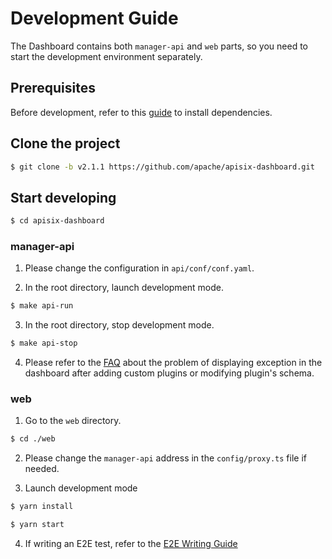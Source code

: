 <!--
#
# Licensed to the Apache Software Foundation (ASF) under one or more
# contributor license agreements.  See the NOTICE file distributed with
# this work for additional information regarding copyright ownership.
# The ASF licenses this file to You under the Apache License, Version 2.0
# (the "License"); you may not use this file except in compliance with
# the License.  You may obtain a copy of the License at
#
#     http://www.apache.org/licenses/LICENSE-2.0
#
# Unless required by applicable law or agreed to in writing, software
# distributed under the License is distributed on an "AS IS" BASIS,
# WITHOUT WARRANTIES OR CONDITIONS OF ANY KIND, either express or implied.
# See the License for the specific language governing permissions and
# limitations under the License.
#
-->

# Development Guide

The Dashboard contains both `manager-api` and `web` parts, so you need to start the development environment separately.

## Prerequisites

Before development, refer to this [guide](./deploy.md) to install dependencies.

## Clone the project

```sh
$ git clone -b v2.1.1 https://github.com/apache/apisix-dashboard.git
```

## Start developing

```sh
$ cd apisix-dashboard
```

### manager-api

1. Please change the configuration in `api/conf/conf.yaml`.

2. In the root directory, launch development mode.

```sh
$ make api-run
```

3. In the root directory, stop development mode.

```sh
$ make api-stop
```

4. Please refer to the [FAQ](./FAQ.md) about the problem of displaying exception in the dashboard after adding custom plugins or modifying plugin's schema.

### web

1. Go to the `web` directory.

```sh
$ cd ./web
```

2. Please change the `manager-api` address in the `config/proxy.ts` file if needed.

3. Launch development mode

```sh
$ yarn install

$ yarn start
```

4. If writing an E2E test, refer to the [E2E Writing Guide](../web/src/e2e/README.md)
